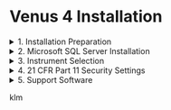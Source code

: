 # Venus 4 Installation

<details>

<summary>1. Installation Preparation</summary>

1.  Select yes when prompted to install the SQL database.

    ![](<../../.gitbook/assets/6 (2) (1) (1) (1) (1).png>)

    ![](<../../.gitbook/assets/5 (2) (1) (1) (1) (1).png>)


2.  Close the Portable WinCDEmu. The installation drive is now mounted on your computer. Open the drive and select the Microlab\_Star folder. Right click on the setup application and select run as administrator. (Note: Administrator rights are needed to install the software properly.)

    ![](<../../.gitbook/assets/4 (2) (1) (1) (1) (1).png>)


3.  Select mount image, mount the Microlab STAR Software VENUS four base package 4.5.0.5217 and select open.\


    ![](<../../.gitbook/assets/3 (2) (1) (1) (1) (1) (1).png>)


4.  Select yes when prompted to install the Portable WINCDEmu Driver.

    ![](<../../.gitbook/assets/2 (1) (1) (1) (1) (1) (1) (1) (1) (1) (1) (1) (1) (1) (1).png>)


5.  Open the Portable WinCDEmu-4.0. application located in the Venus 4 software folde

    <figure><img src="../../.gitbook/assets/1 (1) (1) (1) (1) (1) (1) (1) (1) (1) (1) (1) (1) (1) (1).png" alt="" width="449"><figcaption></figcaption></figure>



</details>

<details>

<summary>2. Microsoft SQL Server Installation</summary>

Using VENUS Software requires access to a Microsoft SQL Server. If the “Microsoft SQL Server 2014 SP2 Express Edition” is not installed at this point, a prompt will be displayed requiring a location and to access information from the Microsoft SQL Server after completion of the software installation.

1.  During installation, a prompt will be displayed asking if the SQL Server 2014 Service Pack 2 (SP2) shal be installed.

    <figure><img src="../../.gitbook/assets/image (1) (1) (1) (1) (1) (1) (1) (1) (1) (1) (1) (1) (1) (1) (1) (1) (1) (1) (1) (1) (1) (1) (1) (1) (1) (1).png" alt="" width="267"><figcaption></figcaption></figure>
2. Click \[Yes] to continue. If \[No] is chosen, please prepare the following information to be able to use another SQL Server:
   * Microsoft SQL Server Location
   * Database User Name and Password
3.  Click \[Next >] to continue.

    <figure><img src="../../.gitbook/assets/image (2) (1) (1) (1) (1) (1) (1) (1) (1) (1) (1) (1) (1) (1) (1) (1) (1) (1) (1) (1) (1) (1) (1).png" alt="" width="378"><figcaption></figcaption></figure>
4.  Click \[Yes] to continue after the virus protection software and all other applications have been closed.

    <figure><img src="../../.gitbook/assets/image (3) (1) (1) (1) (1) (1) (1) (1) (1) (1) (1) (1) (1) (1) (1) (1) (1) (1) (1) (1) (1).png" alt="" width="378"><figcaption></figcaption></figure>
5.  Click \[Yes] to continue.

    <figure><img src="../../.gitbook/assets/image (4) (1) (1) (1) (1) (1) (1) (1) (1) (1) (1) (1) (1) (1) (1) (1) (1) (1) (1) (1) (1).png" alt="" width="378"><figcaption></figcaption></figure>
6.  If necessary, change the installation destination and click \[Next >] to continue.

    <figure><img src="../../.gitbook/assets/image (5) (1) (1) (1) (1) (1) (1) (1) (1) (1) (1) (1) (1) (1) (1) (1) (1) (1) (1).png" alt="" width="378"><figcaption></figcaption></figure>

</details>

<details>

<summary>3. ‌Instrument Selection</summary>

1. Select the instrument from the dialog shown. This will install one of the following instrument deck layouts as the default layout.
2.  Click \[Next >] to continue.

    <figure><img src="../../.gitbook/assets/image (6) (1) (1) (1) (1) (1) (1) (1) (1) (1) (1) (1) (1) (1) (1) (1) (1) (1).png" alt="" width="378"><figcaption></figcaption></figure>
3.  Click \[Install] to continue with the installation process.

    <figure><img src="../../.gitbook/assets/image (7) (1) (1) (1) (1) (1) (1) (1) (1) (1) (1) (1) (1) (1) (1) (1) (1).png" alt="" width="378"><figcaption></figcaption></figure>
4.  Specify the laboratory name and click \[Next >] to confirm the name.

    <figure><img src="../../.gitbook/assets/image (8) (1) (1) (1) (1) (1) (1) (1) (1) (1) (1) (1) (1) (1) (1) (1) (1).png" alt="" width="378"><figcaption></figcaption></figure>
5. The installation of the VENUS Software will now start.

<img src="../../.gitbook/assets/image (9) (1) (1) (1) (1) (1) (1) (1) (1) (1) (1) (1) (1) (1) (1) (1) (1).png" alt="" data-size="original">



</details>

<details>

<summary>4. ‌21 CFR Part 11 Security Settings‌</summary>

1.  The security requirements can be defined in the following screens:

    <figure><img src="../../.gitbook/assets/image (10) (1) (1) (1) (1) (1) (1) (1) (1) (1) (1) (1) (1) (1) (1) (1).png" alt="" width="378"><figcaption></figcaption></figure>

    1. **Restrict Functionality by User logon**\
       For more information about the controlled access functionality, refer to Section 2.4 Authentication Systems. The access rights of the current user are monitored. By installation default, it is set to: OFF
    2. **Record (all) File Names in the Runtime Trace**\
       All the linked file names such as deck layout, liquid classes, labware, etc. are logged (Log File) at the end of each method run. By installation default, it is set to: OFF
    3. **Use File Checksums to Validate Files**\
       Verify the checksum of the method and of all the linked files such as the deck layout, liquid classes, labware, etc. If a file is corrupted, the software will detect it. Enable/disable checksum verification of files. By installation default, it is set to: ON If "Record (all) file names in the runtime trace" is selected, the screen shown below is displayed.\\
2.  Click \[Finish] to complete the installation.

    <figure><img src="../../.gitbook/assets/image (11) (1) (1) (1) (1) (1) (1) (1) (1) (1) (1) (1) (1) (1) (1) (1).png" alt="" width="378"><figcaption></figcaption></figure>
3.  Select the security requirements that are needed and click \[Next >] to continue.\\

    <figure><img src="../../.gitbook/assets/image (12) (1) (1) (1) (1) (1) (1) (1) (1) (1) (1) (1) (1) (1) (1) (1).png" alt="" width="378"><figcaption></figcaption></figure>

    1. **Enable Versioning and Validation of Files**\
       By installation default, it is set to: OFF
    2. **Enable Viewing of File History**\
       By installation default, it is set to: OFF\
       If "Enable viewing of file history" is selected, the screen shown below is displayed. 4. Select the security requirements that are needed and click \[Next >] to continue. • Force Audit Trail for All File Changes By installation
4.  Select the security requirements that are needed and click \[Next >] to continue.

    <figure><img src="../../.gitbook/assets/image (13) (1) (1) (1) (1) (1) (1) (1) (1) (1) (1) (1) (1) (1) (1) (1).png" alt="" width="378"><figcaption></figcaption></figure>

    1. **Force Audit Trail for All File Changes**\
       By installation default, it is set to: OFF
5.  Click \[Finish] to complete the installation of the VENUS Software.

    <figure><img src="../../.gitbook/assets/image (14) (1) (1) (1) (1) (1) (1) (1) (1) (1) (1) (1) (1) (1) (1) (1).png" alt="" width="378"><figcaption></figcaption></figure>

\\

</details>

<details>

<summary>5. ‌Support Software</summary>

After the successful installation of VENUS Software, the installation program for the Hamilton Support Software will start automatically.

1.  Select the labware, libraries and methods which are needed for the daily work by ticking the appropriate boxes. Click \[Next >] to continue.

    <figure><img src="../../.gitbook/assets/image (15) (1) (1) (1) (1) (1) (1) (1) (1) (1) (1) (1) (1) (1) (1) (1).png" alt="" width="341"><figcaption></figcaption></figure>
2.  Click \[Install] to begin the installation of the selected features for the Hamilton Support Software.\\

    <figure><img src="../../.gitbook/assets/image (16) (1) (1) (1) (1) (1) (1) (1) (1) (1) (1) (1) (1) (1) (1) (1).png" alt="" width="378"><figcaption></figcaption></figure>
3.  The installation of the features will take a few minutes.

    <figure><img src="../../.gitbook/assets/image (17) (1) (1) (1) (1) (1) (1) (1) (1) (1) (1) (1) (1) (1) (1) (1).png" alt="" width="378"><figcaption></figcaption></figure>
4.  Click \[Finish] to complete the installation of the Hamilton Support Software.\\

    <figure><img src="../../.gitbook/assets/image (18) (1) (1) (1) (1) (1) (1) (1) (1) (1) (1) (1) (1) (1) (1) (1).png" alt="" width="378"><figcaption></figcaption></figure>
5.  After the successful installation of VENUS Software, find the Version Information under “Windows -> Start -> All Programs -> HAMILTON -> Version Info”. This tool provides information about the currently installed VENUS Software.

    <figure><img src="../../.gitbook/assets/image (19) (1) (1) (1) (1) (1) (1) (1) (1) (1) (1) (1) (1) (1) (1) (1).png" alt="" width="360"><figcaption></figcaption></figure>

\\

</details>





klm
